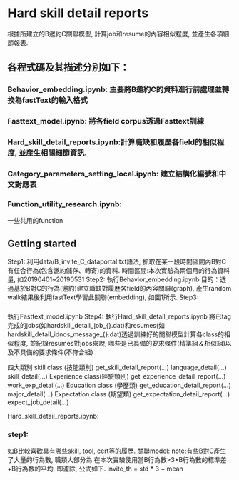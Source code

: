 # Hard skill detail reports
根據所建立的B邀約C關聯模型, 計算job和resume的內容相似程度, 並產生各項細節報表.
## 各程式碼及其描述分別如下：
### Behavior_embedding.ipynb: 主要將B邀約C的資料進行前處理並轉換為fastText的輸入格式
### Fasttext_model.ipynb: 將各field corpus透過Fasttext訓練
### Hard_skill_detail_reports.ipynb:計算職缺和履歷各field的相似程度, 並產生相關細節資訊. 
### Category_parameters_setting_local.ipynb: 建立結構化編號和中文對應表
### Function_utility_research.ipynb:
一些共用的function
## Getting started
Step1:
利用data/B_invite_C_dataportal.txt語法, 抓取在某一段時間區間內B對C有任合行為(包含邀約儲存、轉寄)的資料.
時間區間:本次實驗為兩個月的行為資料量, 如20190401~20190531
Step2:
執行Behavior_embedding.ipynb
目的：透過基於B對C的行為(邀約)建立職缺對履歷各field的內容關聯(graph), 產生random walk結果後利用fastText學習此關聯(embedding), 如圖1所示. 
Step3:
### 
執行Fasttext_model.ipynb
Step4:
執行Hard_skill_detail_reports.ipynb
將已tag完成的jobs(如hardskill_detail_job_{}.dat)和resumes(如hardskill_detail_idnos_message_{}.dat)透過訓練好的關聯模型計算各class的相似程度, 並紀錄resumes對jobs來說, 哪些是已具備的要求條件(精準組＆相似組)以及不具備的要求條件(不符合組)

四大類別
skill class (技能類別)
get_skill_detail_report(...)
language_detail(...)
skill_detail(...)
Experience class(經驗類別)
get_experience_detail_report(...)
work_exp_detail(...)
Education class (學歷類)
get_education_detail_report(...)
major_detail(...)
Expectation class (期望類)
get_expectation_detail_report(...)
expect_job_detail(...)





Hard_skill_detail_reports.ipynb: 

### step1:




如B比較喜歡具有哪些skill, tool, cert等的履歷.
關聯model: 
note:有些B對C產生了大量的行為數, 職類大部分為 
在本次實驗使用當B行為數>3*B行為數的標準差+B行為數的平均, 即濾除, 公式如下.
invite_th = std * 3 + mean
